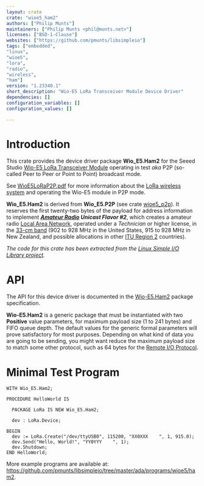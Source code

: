 ```yaml
---
layout: crate
crate: "wioe5_ham2"
authors: ["Philip Munts"]
maintainers: ["Philip Munts <phil@munts.net>"]
licenses: ["BSD-1-Clause"]
websites: ["https://github.com/pmunts/libsimpleio"]
tags: ["embedded",
"linux",
"wioe5",
"lora",
"radio",
"wireless",
"ham"]
version: "1.23340.1"
short_description: "Wio-E5 LoRa Transceiver Module Device Driver"
dependencies: []
configuration_variables: []
configuration_values: []

---
```

# Introduction

This crate provides the device driver package **Wio_E5.Ham2** for the
Seeed Studio [Wio-E5 LoRa Transceiver
Module](https://wiki.seeedstudio.com/LoRa-E5_STM32WLE5JC_Module)
operating in test *aka* P2P (so-called Peer to Peer or Point to Point)
broadcast mode.

See
[WioE5LoRaP2P.pdf](https://repo.munts.com/libsimpleio/doc/WioE5LoRaP2P.pdf)
for more information about the [LoRa wireless
system](https://www.semtech.com/lora/what-is-lora) and operating the
Wio-E5 module in P2P mode.

**Wio_E5.Ham2** is derived from **Wio_E5.P2P** (see crate
[wioe5_p2p](https://alire.ada.dev/crates/wioe5_p2p.html)). It reserves
the first twenty-two bytes of the payload for address information to
implement ***[Amateur
Radio](https://www.fcc.gov/wireless/bureau-divisions/mobility-division/amateur-radio-service)
Unicast Flavor #2***, which creates a amateur radio [Local Area
Network](https://en.wikipedia.org/wiki/Local_area_network), operated
under a *Technician* or higher license, in the [33-cm
band](https://en.wikipedia.org/wiki/33-centimeter_band) (902 to 928 MHz
in the United States, 915 to 928 MHz in New Zealand, and possible
allocations in other [ITU Region
2](https://w6hs.net/itu-region-2-member-countries) countries).

*The code for this crate has been extracted from the [Linux Simple I/O
Library project](https://github.com/pmunts/libsimpleio).*

# API

The API for this device driver is documented in the
[Wio-E5.Ham2](https://github.com/pmunts/libsimpleio/blob/master/ada/devices/wioe5/wio_e5-ham2.ads)
package specification.

**Wio-E5.Ham2** is a generic package that must be instantiated with two
**Positive** value parameters, for maximum payload size (1 to 241 bytes)
and FIFO queue depth. The default values for the generic formal
parameters will prove satisfactory for most purposes. Depending on what
kind of data you are going to be sending, you might want reduce the
maximum payload size to match some other protocol, such as 64 bytes for
the [Remote I/O
Protocol](https://repo.munts.com/libsimpleio/doc/RemoteIOProtocol.pdf).

# Minimal Test Program

    WITH Wio_E5.Ham2;

    PROCEDURE HelloWorld IS

      PACKAGE LoRa IS NEW Wio_E5.Ham2;

      dev : LoRa.Device;

    BEGIN
      dev := LoRa.Create("/dev/ttyUSB0", 115200, "XX0XXX    ", 1, 915.0);
      dev.Send("Hello, World!", "YY0YYY    ", 1);
      dev.Shutdown;
    END HelloWorld;

More example programs are available at:
<https://github.com/pmunts/libsimpleio/tree/master/ada/programs/wioe5/ham2>.


